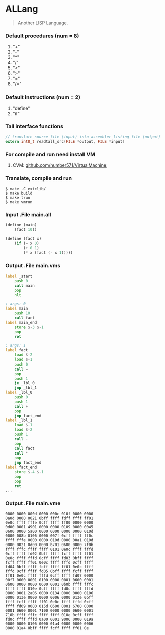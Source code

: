 # ALLang
> Another LISP Language.

### Default procedures (num = 8)
1. "+"
2. "-"
3. "*"
4. "/"
5. "<"
6. ">"
7. "="
8. "/="

### Default instructions (num = 2)
1. "define"
2. "if"

### Tall interface functions
```c
// translate source file (input) into assembler listing file (output)
extern int8_t readtall_src(FILE *output, FILE *input)
```

### For compile and run need install VM
1. CVM: [github.com/number571/VirtualMachine](https://github.com/number571/VirtualMachine);

### Translate, compile and run
```
$ make -C extclib/
$ make build
$ make trun
$ make vmrun
```

### Input .File main.all
```scheme
(define (main)
    (fact 10))

(define (fact x)
    (if (= x 0) 
        (+ 0 1)
        (* x (fact (- x 1)))))
```

### Output .File main.vms
```asm
label _start
    push 0
    call main
    pop
    hlt

; args: 0
label main
    push 10
    call fact
label main_end
    store $-3 $-1
    pop
    ret

; args: 1
label fact
    load $-2
    load $-1
    push 0
    call =
    pop
    push 1
    je _lbl_0
    jmp _lbl_1
label _lbl_0
    push 0
    push 1
    call +
    pop
    jmp fact_end
label _lbl_1
    load $-1
    load $-2
    push 1
    call -
    pop
    call fact
    call *
    pop
    jmp fact_end
label fact_end
    store $-4 $-1
    pop
    pop
    ret
...
```

### Output .File main.vme
```
0000 0000 000d 0000 000c 010f 0000 0000
0a0d 0000 0021 0bff ffff fdff ffff ff01
0e0c ffff fffe 0cff ffff ff00 0000 0000
0d00 0001 4901 0000 0000 0109 0000 0045
0600 0000 5a00 0000 0000 0000 0000 010d
0000 008b 0106 0000 007f 0cff ffff ff0c
ffff fffe 0000 0000 010d 0000 00a1 010d
0000 0021 0d00 0000 b701 0600 0000 7f0b
ffff fffc ffff ffff 0101 0e0c ffff fffd
0cff ffff fd02 0bff ffff fcff ffff ff01
0e0c ffff fffd 0cff ffff fd03 0bff ffff
fcff ffff ff01 0e0c ffff fffd 0cff ffff
fd04 0bff ffff fcff ffff ff01 0e0c ffff
fffd 0cff ffff fd05 0bff ffff fcff ffff
ff01 0e0c ffff fffd 0cff ffff fd07 0000
00f7 0600 0001 0100 0000 0001 0600 0001
0b00 0000 0000 0600 0001 0b0b ffff fffc
ffff ffff 010e 0cff ffff fd0c ffff fffd
0800 0001 2a06 0000 0134 0000 0000 0106
0000 013e 0000 0000 0006 0000 013e 0bff
ffff fcff ffff ff01 0e0c ffff fffd 0cff
ffff fd09 0000 015d 0600 0001 6700 0000
0001 0600 0001 7100 0000 0000 0600 0001
710b ffff fffc ffff ffff 010e 0cff ffff
fd0c ffff fffd 0a00 0001 9006 0000 019a
0000 0000 0106 0000 01a4 0000 0000 0006
0000 01a4 0bff ffff fcff ffff ff01 0e
```
